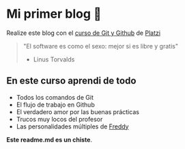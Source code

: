 # Mi primer blog 💚
Realize este blog con el [ curso de Git y Github](https://platzi.com/cursos/git-github/ " curso de Git y Github") de [Platzi](https://platzi.com/ "Platzi")
> "El software es como el sexo: mejor si es libre y gratis"
>-  Linus Torvalds


## En este curso aprendi de todo
* Todos los comandos de Git
* El flujo de trabajo en Github
* El verdadero amor por las buenas prácticas
* Trucos muy locos del profesor
* Las personalidades múltiples de [Freddy](http://https://twitter.com/freddier "Freddy")

**Este readme.md es un chiste**.